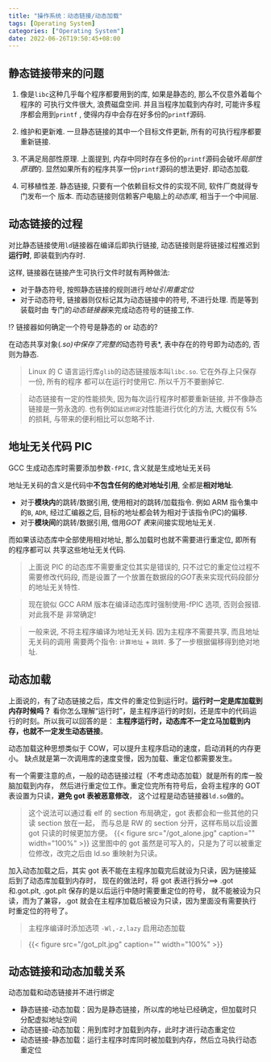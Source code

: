 ```yaml
---
title: "操作系统：动态链接/动态加载"
tags: [Operating System]
categories: ["Operating System"]
date: 2022-06-26T19:50:45+08:00
---
```


## 静态链接带来的问题

1. 像是`libc`这种几乎每个程序都要用到的库, 如果是静态的, 那么不仅意外着每个程序的
   可执行文件很大, 浪费磁盘空间. 并且当程序加载到内存时, 可能许多程序都会用到`printf`
   , 使得内存中会存在好多份的`printf`源码.

2. 维护和更新难. 一旦静态链接的其中一个目标文件更新, 所有的可执行程序都要重新链接.

3. 不满足局部性原理. 上面提到, 内存中同时存在多份的`printf`源码会破坏*局部性原理*的.
   显然如果所有的程序共享一份`printf`源码的想法更好. 即动态加载.

4. 可移植性差. 静态链接, 只要有一个依赖目标文件的实现不同, 软件厂商就得专门发布一个
   版本. 而动态链接则信赖客户电脑上的*动态库*, 相当于一个中间层.

## 动态链接的过程

对比静态链接使用`ld`链接器在编译后即执行链接, 动态链接则是将链接过程推迟到**运行时**,
即装载到内存时.

这样, 链接器在链接产生可执行文件时就有两种做法:

- 对于静态符号, 按照静态链接的规则进行*地址引用重定位*
- 对于动态符号, 链接器则仅标记其为动态链接中的符号, 不进行处理. 而是等到装载时由
  专门的*动态链接器*来完成动态符号的链接工作.

:interrobang: 链接器如何确定一个符号是静态的 or 动态的?

在动态共享对象(*.so)中保存了完整的*动态符号表\*, 表中存在的符号即为动态的, 否则为静态.

> Linux 的 C 语言运行库`glib`的动态链接版本叫`libc.so`. 它在外存上只保存一份, 所有的程序
> 都可以在运行时使用它. 所以千万不要删掉它.

> 动态链接有一定的性能损失, 因为每次运行程序时都要重新链接, 并不像静态链接是一劳永逸的.
> 也有例如`延迟绑定`对性能进行优化的方法, 大概仅有 5%的损耗, 与带来的便利相比可以忽略不计.

## 地址无关代码 PIC

GCC 生成动态库时需要添加参数`-fPIC`, 含义就是生成地址无关码

地址无关码的含义是代码中**不包含任何的绝对地址引用**, 全都是**相对地址**.

- 对于**模块内**的跳转/数据引用, 使用相对的跳转/加载指令. 例如 ARM 指令集中的`B`, `ADR`, 经过汇编器之后, 目标的地址都会转为相对于该指令(PC)的偏移.
- 对于**模块间**的跳转/数据引用, 借用*GOT 表*来间接实现地址无关.

而如果该动态库中全部使用相对地址, 那么加载时也就不需要进行重定位, 即所有的程序都可以
共享这些地址无关代码.

> 上面说 PIC 的动态库不需要重定位其实是错误的, 只不过它的重定位过程不需要修改代码段,
> 而是设置了一个放置在数据段的*GOT*表来实现代码段部分的地址无关特性.

> 现在貌似 GCC ARM 版本在编译动态库时强制使用-fPIC 选项, 否则会报错. 对此我不是
> 非常确定!

> 一般来说, 不将主程序编译为地址无关码. 因为主程序不需要共享, 而且地址无关码的调用
> 需要两个指令: `计算地址` + `跳转`. 多了一步根据偏移得到绝对地址.

## 动态加载

上面说的，有了动态链接之后，库文件的重定位到运行时。**运行时一定是库加载到内存时候吗？**
看你怎么理解“运行时”，是主程序运行的时刻，还是库中的代码运行的时刻。所以我可以回答的是：
**主程序运行时，动态库不一定立马加载到内存，也就不一定发生动态链接**。

动态加载这种思想类似于 COW，可以提升主程序启动的速度，启动消耗的内存更小。
缺点就是第一次调用库的速度变慢，因为加载、重定位都需要发生。


有一个需要注意的点，一般的动态链接过程（不考虑动态加载）就是所有的库一股脑加载到内存，
然后进行重定位工作。重定位完所有符号后，会将主程序的 GOT 表设置为只读，**避免 got 表被恶意修改**，
这个过程是动态链接器`ld.so`做的。

> 这个说法可以通过看 elf 的 section 布局确定，got 表都会和一些其他的只读 section 放在一起，
> 而与总是 RW 的 section 分开，这样布局以后设置 got 只读的时候更加方便。
>{{< figure src="/got_alone.jpg" caption="" width="100%" >}}
> 这里图中的 got 虽然是可写入的，只是为了可以被重定位修改，改完之后由 ld.so 重映射为只读。

加入动态加载之后，其实 got 表不能在主程序加载完后就设为只读，因为链接延后到了动态库加载到内存时，
现在的做法时，将 got 表进行拆分==> .got 和.got.plt, .got.plt 保存的是以后运行中随时需要重定位的符号，
就不能被设为只读，而为了兼容，.got 就会在主程序加载后被设为只读，因为里面没有需要执行时重定位的符号了。
> 主程序编译时添加选项 `-Wl,-z,lazy` 启用动态加载

>{{< figure src="/got_plt.jpg" caption="" width="100%" >}}

## 动态链接和动态加载关系

动态加载和动态链接并不进行绑定
- 静态链接-动态加载：因为是静态链接，所以库的地址已经确定，但加载时只分配虚拟地址空间
- 动态链接-动态加载：用到库时才加载到内存，此时才进行动态重定位
- 动态链接-静态加载：运行主程序时库同时被加载到内存，然后立马执行动态重定位